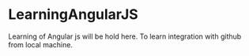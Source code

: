 # LearningAngularJS
Learning of Angular js will be hold here. To learn integration with github from local machine.